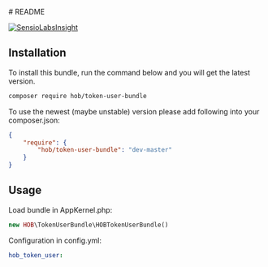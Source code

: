# README

[![SensioLabsInsight](https://insight.sensiolabs.com/projects/397e9aab-d4d2-4ef0-a947-7236a4d1adae/big.png)](https://insight.sensiolabs.com/projects/397e9aab-d4d2-4ef0-a947-7236a4d1adae)

## Installation
To install this bundle, run the command below and you will get the latest version.

``` bash
composer require hob/token-user-bundle
```

To use the newest (maybe unstable) version please add following into your composer.json:

``` json
{
    "require": {
        "hob/token-user-bundle": "dev-master"
    }
}
```


## Usage
Load bundle in AppKernel.php:
``` php
new HOB\TokenUserBundle\HOBTokenUserBundle()
```

Configuration in config.yml:
``` yaml
hob_token_user:
```
